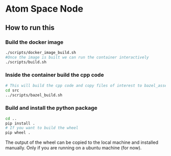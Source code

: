 # Atom Space Node

## How to run this

### Build the docker image
```sh
./scripts/docker_image_build.sh
#Once the image is built we can run the container interactively
./scripts/build.sh
```

### Inside the container build the cpp code
```sh
# This will build the cpp code and copy files of interest to bazel_assets dir
cd src
../scripts/bazel_build.sh
```

### Build and install the python package
```sh
cd ..
pip install .
# If you want to build the wheel
pip wheel .
```

The output of the wheel can be copied to the local machine and installed manually. Only if you are running on a ubuntu machine (for now).
